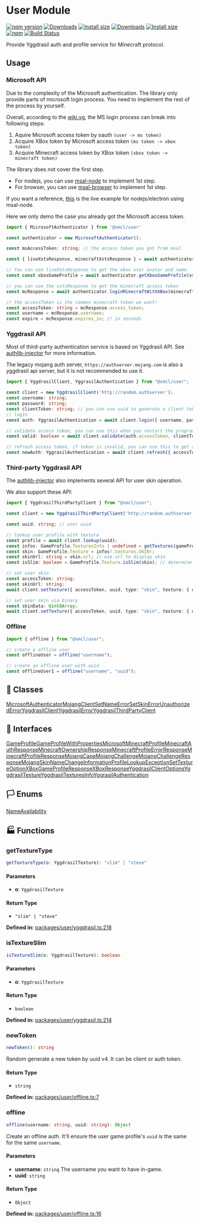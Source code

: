 # User Module

[![npm version](https://img.shields.io/npm/v/@xmcl/user.svg)](https://www.npmjs.com/package/@xmcl/user)
[![Downloads](https://img.shields.io/npm/dm/@xmcl/user.svg)](https://npmjs.com/@xmcl/user)
[![Install size](https://packagephobia.now.sh/badge?p=@xmcl/user)](https://packagephobia.now.sh/result?p=@xmcl/user)
[![Downloads](https://img.shields.io/npm/dm/@xmcl/user.svg)](https://npmjs.com/@xmcl/user)
[![Install size](https://packagephobia.now.sh/badge?p=@xmcl/user)](https://packagephobia.now.sh/result?p=@xmcl/user)
[![npm](https://img.shields.io/npm/l/@xmcl/minecraft-launcher-core.svg)](https://github.com/voxelum/minecraft-launcher-core-node/blob/master/LICENSE)
[![Build Status](https://github.com/voxelum/minecraft-launcher-core-node/workflows/Build/badge.svg)](https://github.com/Voxelum/minecraft-launcher-core-node/actions?query=workflow%3ABuild)

Provide Yggdrasil auth and profile service for Minecraft protocol.

## Usage

### Microsoft API

Due to the complexity of the Microsoft authentication.
The library only provide parts of microsoft login process.
You need to implement the rest of the process by yourself.

Overall, according to the [wiki.vg](https://wiki.vg/Microsoft_Authentication_Scheme), the MS login process can break into following steps:

1. Aquire Microsoft access token by oauth `(user -> ms token)`
2. Acquire XBox token by Microsoft access token `(ms token -> xbox token)`
3. Acquire Minecraft access token by XBox token `(xbox token -> minecraft token)`

The library does not cover the first step.

- For nodejs, you can use [msal-node](https://www.npmjs.com/package/@azure/msal-node) to implement 1st step.
- For browser, you can use [msal-browser](https://www.npmjs.com/package/@azure/msal-browser) to implement 1st step.

If you want a reference, [this](https://github.com/voxelum/x-minecraft-launcher/blob/master/xmcl-runtime/lib/clients/MicrosoftOAuthClient.ts) is the live example for nodejs/electron using msal-node.

Here we only demo the case you already got the Microsoft access token.

```ts
import { MicrosoftAuthenticator } from '@xmcl/user'

const authenticator = new MicrosoftAuthenticator();

const msAccessToken: string; // the access token you got from msal

const { liveXstsResponse, minecraftXstsResponse } = await authenticator.acquireXBoxToken(msAccessToken);

// You can use liveXstsResponse to get the xbox user avatar and name.
const const xboxGameProfile = await authenticator.getXboxGameProfile(xstsResponse.DisplayClaims.xui[0].xid, xstsResponse.DisplayClaims.xui[0].uhs, liveXstsResponse.Token);

// you can use the xstsResponse to get the minecraft access token
const mcResponse = await authenticator.loginMinecraftWithXBox(minecraftXstsResponse.DisplayClaims.xui[0].uhs, minecraftXstsResponse.Token);

// the accessToken is the common minecraft token we want!
const accessToken: string = mcResponse.access_token;
const username = mcResponse.username;
const expire = mcResponse.expires_in; // in seconds
```

### Yggdrasil API

Most of third-party authentication service is based on Yggdrasil API.
See [authlib-injector](https://github.com/yushijinhun/authlib-injector) for more information.

The legacy mojang auth server, `https://authserver.mojang.com` is also a yggdrasil api server,
but it is not recommended to use it.

```ts
import { YggdrasilClient, YggrasilAuthentication } from "@xmcl/user";

const client = new YggdrasilClient('http://random.authserver');
const username: string;
const password: string;
const clientToken: string; // you can use uuid to generate a client token
// login
const auth: YggrasilAuthentication = await client.login({ username, password, clientToken });

// validate access token, you can use this when you restart the program
const valid: boolean = await client.validate(auth.accessToken, clientToken);

// refresh access token, if token is invalid, you can use this to get a new one
const newAuth: YggrasilAuthentication = await client.refresh({ accessToken: auth.accessToken, clientToken });
```

### Third-party Yggdrasil API

The [authlib-injector]() also implements several API for user skin operation.

We also support these API:

```ts
import { YggdrasilThirdPartyClient } from "@xmcl/user";

const client = new YggdrasilThirdPartyClient('http://random.authserver');

const uuid: string; // user uuid

// lookup user profile with texture
const profile = await client.lookup(uuid);
const infos: GameProfile.TexturesInfo | undefined = getTextures(gameProfile);
const skin: GameProfile.Texture = infos!.textures.SKIN!;
const skinUrl: string = skin.url; // use url to display skin
const isSlim: boolean = GameProfile.Texture.isSlim(skin); // determine if model is slim or not

// set user skin
const accessToken: string;
const skinUrl: string;
await client.setTexture({ accessToken, uuid, type: "skin", texture: { url: skinUrl } });

// set user skin via binary
const skinData: Uint8Array;
await client.setTexture({ accessToken, uuid, type: "skin", texture: { data: skinData } });

```

### Offline

```ts
import { offline } from "@xmcl/user";

// create a offline user
const offlineUser = offline("username");

// create an offline user with uuid
const offlineUser1 = offline("username", "uuid");
```

## 🧾 Classes

<div class="definition-grid class"><a href="user/MicrosoftAuthenticator">MicrosoftAuthenticator</a><a href="user/MojangClient">MojangClient</a><a href="user/SetNameError">SetNameError</a><a href="user/SetSkinError">SetSkinError</a><a href="user/UnauthorizedError">UnauthorizedError</a><a href="user/YggdrasilClient">YggdrasilClient</a><a href="user/YggdrasilError">YggdrasilError</a><a href="user/YggdrasilThirdPartyClient">YggdrasilThirdPartyClient</a></div>

## 🤝 Interfaces

<div class="definition-grid interface"><a href="user/GameProfile">GameProfile</a><a href="user/GameProfileWithProperties">GameProfileWithProperties</a><a href="user/MicrosoftMinecraftProfile">MicrosoftMinecraftProfile</a><a href="user/MinecraftAuthResponse">MinecraftAuthResponse</a><a href="user/MinecraftOwnershipResponse">MinecraftOwnershipResponse</a><a href="user/MinecraftProfileErrorResponse">MinecraftProfileErrorResponse</a><a href="user/MinecraftProfileResponse">MinecraftProfileResponse</a><a href="user/MojangCape">MojangCape</a><a href="user/MojangChallenge">MojangChallenge</a><a href="user/MojangChallengeResponse">MojangChallengeResponse</a><a href="user/MojangSkin">MojangSkin</a><a href="user/NameChangeInformation">NameChangeInformation</a><a href="user/ProfileLookupException">ProfileLookupException</a><a href="user/SetTextureOption">SetTextureOption</a><a href="user/XBoxGameProfileResponse">XBoxGameProfileResponse</a><a href="user/XBoxResponse">XBoxResponse</a><a href="user/YggdrasilClientOptions">YggdrasilClientOptions</a><a href="user/YggdrasilTexture">YggdrasilTexture</a><a href="user/YggdrasilTexturesInfo">YggdrasilTexturesInfo</a><a href="user/YggrasilAuthentication">YggrasilAuthentication</a></div>

## 🏳️ Enums

<div class="definition-grid enum"><a href="user/NameAvailability">NameAvailability</a></div>

## 🏭 Functions

### getTextureType

```ts
getTextureType(o: YggdrasilTexture): "slim" | "steve"
```
#### Parameters

- **o**: `YggdrasilTexture`
#### Return Type

- `"slim" | "steve"`

<p style="font-size: 14px; color: var(--vp-c-text-2)">
<strong>Defined in:</strong> <a href="https://github.com/voxelum/minecraft-launcher-core-node/blob/master/packages/user/yggdrasil.ts#L218" target="_blank" rel="noreferrer">packages/user/yggdrasil.ts:218</a>
</p>


### isTextureSlim

```ts
isTextureSlim(o: YggdrasilTexture): boolean
```
#### Parameters

- **o**: `YggdrasilTexture`
#### Return Type

- `boolean`

<p style="font-size: 14px; color: var(--vp-c-text-2)">
<strong>Defined in:</strong> <a href="https://github.com/voxelum/minecraft-launcher-core-node/blob/master/packages/user/yggdrasil.ts#L214" target="_blank" rel="noreferrer">packages/user/yggdrasil.ts:214</a>
</p>


### newToken

```ts
newToken(): string
```
Random generate a new token by uuid v4. It can be client or auth token.
#### Return Type

- `string`

<p style="font-size: 14px; color: var(--vp-c-text-2)">
<strong>Defined in:</strong> <a href="https://github.com/voxelum/minecraft-launcher-core-node/blob/master/packages/user/offline.ts#L7" target="_blank" rel="noreferrer">packages/user/offline.ts:7</a>
</p>


### offline

```ts
offline(username: string, uuid: string): Object
```
Create an offline auth. It'll ensure the user game profile's ``uuid`` is the same for the same ``username``.
#### Parameters

- **username**: `string`
The username you want to have in-game.
- **uuid**: `string`
#### Return Type

- `Object`

<p style="font-size: 14px; color: var(--vp-c-text-2)">
<strong>Defined in:</strong> <a href="https://github.com/voxelum/minecraft-launcher-core-node/blob/master/packages/user/offline.ts#L16" target="_blank" rel="noreferrer">packages/user/offline.ts:16</a>
</p>




